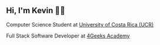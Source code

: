 ## Hi, I'm Kevin 👋🏾

Computer Science Student at <a href="https://www.ucr.ac.cr/">University of Costa Rica (UCR)</a>

Full Stack Software Developer at <a href="https://4geeksacademy.com/">4Geeks Academy</a>

<!--
**KevinJPC/KevinJPC** is a ✨ _special_ ✨ repository because its `README.md` (this file) appears on your GitHub profile.

Here are some ideas to get you started:

- 🔭 I’m currently working on ...
- 🌱 I’m currently learning ...
- 👯 I’m looking to collaborate on ...
- 🤔 I’m looking for help with ...
- 💬 Ask me about ...
- 📫 How to reach me: ...
- 😄 Pronouns: ...
- ⚡ Fun fact: ...
-->
